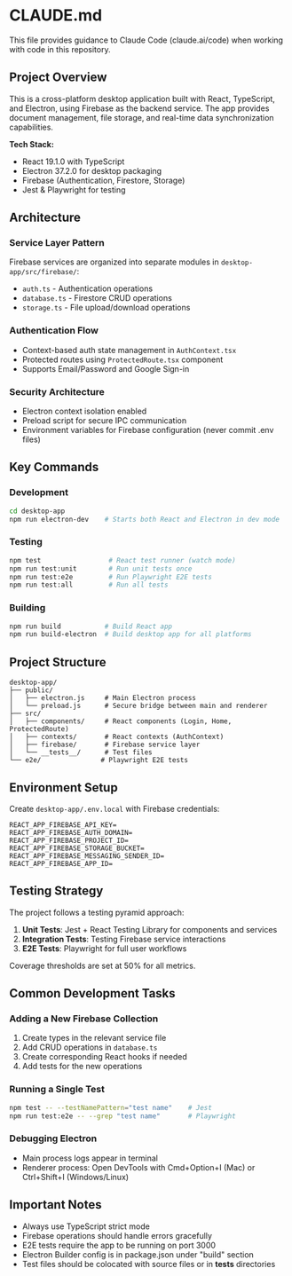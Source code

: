 # CLAUDE.md

This file provides guidance to Claude Code (claude.ai/code) when working with code in this repository.

## Project Overview

This is a cross-platform desktop application built with React, TypeScript, and Electron, using Firebase as the backend service. The app provides document management, file storage, and real-time data synchronization capabilities.

**Tech Stack:**
- React 19.1.0 with TypeScript
- Electron 37.2.0 for desktop packaging
- Firebase (Authentication, Firestore, Storage)
- Jest & Playwright for testing

## Architecture

### Service Layer Pattern
Firebase services are organized into separate modules in `desktop-app/src/firebase/`:
- `auth.ts` - Authentication operations
- `database.ts` - Firestore CRUD operations
- `storage.ts` - File upload/download operations

### Authentication Flow
- Context-based auth state management in `AuthContext.tsx`
- Protected routes using `ProtectedRoute.tsx` component
- Supports Email/Password and Google Sign-in

### Security Architecture
- Electron context isolation enabled
- Preload script for secure IPC communication
- Environment variables for Firebase configuration (never commit .env files)

## Key Commands

### Development
```bash
cd desktop-app
npm run electron-dev    # Starts both React and Electron in dev mode
```

### Testing
```bash
npm test                 # React test runner (watch mode)
npm run test:unit        # Run unit tests once
npm run test:e2e         # Run Playwright E2E tests
npm run test:all         # Run all tests
```

### Building
```bash
npm run build           # Build React app
npm run build-electron  # Build desktop app for all platforms
```

## Project Structure

```
desktop-app/
├── public/
│   ├── electron.js     # Main Electron process
│   └── preload.js      # Secure bridge between main and renderer
├── src/
│   ├── components/     # React components (Login, Home, ProtectedRoute)
│   ├── contexts/       # React contexts (AuthContext)
│   ├── firebase/       # Firebase service layer
│   └── __tests__/      # Test files
└── e2e/               # Playwright E2E tests
```

## Environment Setup

Create `desktop-app/.env.local` with Firebase credentials:
```
REACT_APP_FIREBASE_API_KEY=
REACT_APP_FIREBASE_AUTH_DOMAIN=
REACT_APP_FIREBASE_PROJECT_ID=
REACT_APP_FIREBASE_STORAGE_BUCKET=
REACT_APP_FIREBASE_MESSAGING_SENDER_ID=
REACT_APP_FIREBASE_APP_ID=
```

## Testing Strategy

The project follows a testing pyramid approach:
1. **Unit Tests**: Jest + React Testing Library for components and services
2. **Integration Tests**: Testing Firebase service interactions
3. **E2E Tests**: Playwright for full user workflows

Coverage thresholds are set at 50% for all metrics.

## Common Development Tasks

### Adding a New Firebase Collection
1. Create types in the relevant service file
2. Add CRUD operations in `database.ts`
3. Create corresponding React hooks if needed
4. Add tests for the new operations

### Running a Single Test
```bash
npm test -- --testNamePattern="test name"    # Jest
npm run test:e2e -- --grep "test name"       # Playwright
```

### Debugging Electron
- Main process logs appear in terminal
- Renderer process: Open DevTools with Cmd+Option+I (Mac) or Ctrl+Shift+I (Windows/Linux)

## Important Notes

- Always use TypeScript strict mode
- Firebase operations should handle errors gracefully
- E2E tests require the app to be running on port 3000
- Electron Builder config is in package.json under "build" section
- Test files should be colocated with source files or in __tests__ directories